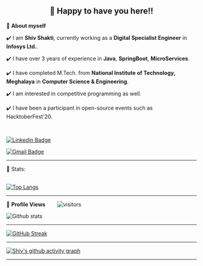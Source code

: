 <!-- README FILE CODE -->



<!-- WAKING HAND WITH GOOD TO HAVE YOU TEXT-->
<h2 align=center>👋 Happy to have you here!!</h2>


<!--ABOUT ME CODE-->
🌱 **About myself**<br>

✔️ I am **Shiv Shakti**, currently working as a **Digital Specialist Engineer** in **Infosys Ltd.**. <br>

✔️ I have over 3 years of experience in **Java**, **SpringBoot**, **MicroServices**. <br>

✔️ I have completed M.Tech. from **National Institute of Technology, Meghalaya** in **Computer Science & Engineering**. <br>

✔️ I am interested in competitive programming as well. <br>

✔️ I have been a participant in open-source events such as HacktoberFest'20.

<br>


<!-- SOCAIL MEDIA HANDLES -->
[![Linkedin Badge](https://img.shields.io/badge/-ShivShakti-blue?style=flat-square&logo=Linkedin&logoColor=white&link=https://www.linkedin.com/in/shiv-shakti-ss/)](https://www.linkedin.com/in/shiv-shakti-ss/)

[![Gmail Badge](https://img.shields.io/badge/-shivshaktiss17@gmail.com-c14438?style=flat-square&logo=Gmail&logoColor=white&link=mailto:shivshaktiss17@gmail.com)](mailto:shivshaktiss17@gmail.com)

---

<!-- STATISTICS ABOUT PROFILE -->

 📶 Stats:<br><br>
 
 
<!--  TOP LANGUAGES STATISTICS -->
 [![Top Langs](https://github-readme-stats.vercel.app/api/top-langs/?username=shivshaktiss17&theme=dark&layout=compact&align=right&width=40%)](https://github.com/shivshaktiss17/github-readme-stats)
 
 ---
 
<!--  PROFILES VIEWS -->
🌱 **Profile Views**&nbsp;&nbsp;&nbsp;&nbsp;&nbsp;&nbsp;&nbsp;
![visitors](https://profile-counter.glitch.me/shivshaktiss17/count.svg?align=center)


<!-- GITHUB STATISTICS -->
 ![Github stats](https://github-readme-stats.vercel.app/api?username=shivshaktiss17)  
 
 
 <hr>
 
<!--  CONTRIBUTION AND STREAK BLOCK -->
 [![GitHub Streak](https://github-readme-streak-stats.herokuapp.com/?user=shivshaktiss17&currStreakNum=2FD3EB&fire=pink&sideLabels=F00&theme=nightowl)](https://git.io/streak-stats)       
         

---
 
<!-- ACTIVITY GRAPH TRACKER -->
[![Shiv's github activity graph](https://activity-graph.herokuapp.com/graph?username=shivshaktiss17&theme=react-dark)](https://github.com/shivshaktiss17/github-readme-activity-graph)

  

---
  </code>
</p>


<!-- ![My github stats](https://github-readme-stats.vercel.app/api?username=shivshaktiss17&show_icons=true&title_color=fff&icon_color=79ff97&text_color=9f9f9f&bg_color=151515&count_private=true&width=40%&align=left) 
<center><img src="https://logimp.files.wordpress.com/2019/01/viral-p-1.gif?w=736&zoom=2" align="right" width="30%"></center>




 -->


<!--
**shivshaktiss17/shivshaktiss17** is a ✨ _special_ ✨ repository because its `README.md` (this file) appears on your GitHub profile.

Here are some ideas to get you started:

- 🔭 I’m currently working on ...
- 🌱 I’m currently learning ...
- 👯 I’m looking to collaborate on ...
- 🤔 I’m looking for help with ...
- 💬 Ask me about ...
- 📫 How to reach me: ...
- 😄 Pronouns: ...
- ⚡ Fun fact: ...
-->
